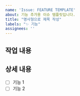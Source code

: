 ```yaml
---
name: 'Issue: FEATURE TEMPLATE'  
about: 기능 추가용 이슈 템플릿입니다.    
title: "명사형으로 제목 작성"  
labels: "✨ 기능"  
assignees: ''
---
```


## 작업 내용

## 상세 내용
- [ ] 기능 1
- [ ] 기능 2
